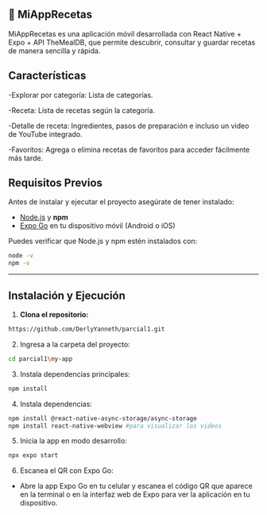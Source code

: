 ## 🍴 MiAppRecetas

MiAppRecetas es una aplicación móvil desarrollada con React Native + Expo + API TheMealDB, que permite descubrir, consultar y guardar recetas de manera sencilla y rápida.

## Características

-Explorar por categoría: Lista de categorías.

-Receta: Lista de recetas según la categoría.

-Detalle de receta: Ingredientes, pasos de preparación e incluso un video de YouTube integrado.

-Favoritos: Agrega o elimina recetas de favoritos para acceder fácilmente más tarde.

## Requisitos Previos

Antes de instalar y ejecutar el proyecto asegúrate de tener instalado:

- [Node.js](https://nodejs.org/) y **npm**
- [Expo Go](https://expo.dev/client) en tu dispositivo móvil (Android o iOS)

Puedes verificar que Node.js y npm estén instalados con:

```bash
node -v
npm -v

```
----------------------------------------------
## Instalación y Ejecución

1. **Clona el repositorio:**

```bash
https://github.com/DerlyYanneth/parcial1.git

```
2. Ingresa a la carpeta del proyecto:

```bash
cd parcial1\my-app

```
3. Instala dependencias principales:

```bash
npm install
```

4. Instala dependencias:

```bash
npm install @react-native-async-storage/async-storage
npm install react-native-webview #para visualizar los videos
```

5. Inicia la app en modo desarrollo:

```bash
npx expo start
```

6. Escanea el QR con Expo Go:
 - Abre la app Expo Go en tu celular y escanea el código QR que aparece en la terminal o en la interfaz web de Expo para ver la aplicación en tu dispositivo.
